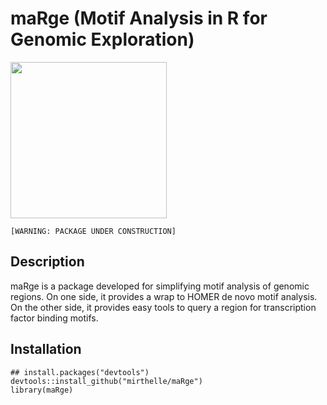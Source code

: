 # maRge (Motif Analysis in R for Genomic Exploration)

<img src="https://media.giphy.com/media/l2JehBcFwVdTlFRu0/giphy.gif" width="250">

`[WARNING: PACKAGE UNDER CONSTRUCTION]`


## Description
maRge is a package developed for simplifying motif analysis of genomic regions. 
On one side, it provides a wrap to HOMER de novo motif analysis. On the other side, 
it provides easy tools to query a region for transcription factor binding motifs.

## Installation
```
## install.packages("devtools")
devtools::install_github("mirthelle/maRge")
library(maRge)
```
